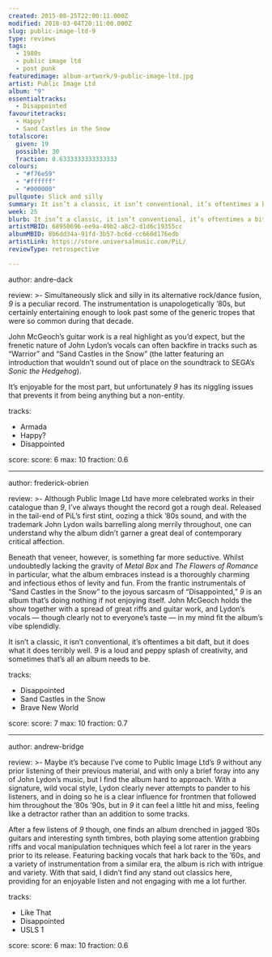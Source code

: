 ```yaml
---
created: 2015-08-25T22:00:11.000Z
modified: 2018-03-04T20:11:00.000Z
slug: public-image-ltd-9
type: reviews
tags:
  - 1980s
  - public image ltd
  - post punk
featuredimage: album-artwork/9-public-image-ltd.jpg
artist: Public Image Ltd
album: "9"
essentialtracks:
  - Disappointed
favouritetracks:
  - Happy?
  - Sand Castles in the Snow
totalscore:
  given: 19
  possible: 30
  fraction: 0.6333333333333333
colours:
  - "#f76e59"
  - "#ffffff"
  - "#000000"
pullquote: Slick and silly
summary: It isn’t a classic, it isn’t conventional, it’s oftentimes a bit daft, but it does what it does terribly well. 9 is a loud and peppy splash of creativity, and sometimes that’s all an album needs to be.
week: 25
blurb: It isn’t a classic, it isn’t conventional, it’s oftentimes a bit daft, but the record does what it does terribly well. A loud and peppy splash of creativity.
artistMBID: 68950696-ee9a-49b2-a8c2-d1d6c19355cc
albumMBID: 8b6dd34a-91fd-3b57-bc6d-cc660d176edb
artistLink: https://store.universalmusic.com/PiL/
reviewType: retrospective

---
```


author: andre-dack

review: >-
  Simultaneously slick and silly in its alternative rock/dance fusion, *9* is a peculiar record. The instrumentation is unapologetically ’80s, but certainly entertaining enough to look past some of the generic tropes that were so common during that decade. 
  
  John McGeoch’s guitar work is a real highlight as you’d expect, but the frenetic nature of John Lydon’s vocals can often backfire in tracks such as “Warrior” and “Sand Castles in the Snow” (the latter featuring an introduction that wouldn’t sound out of place on the soundtrack to SEGA’s *Sonic the Hedgehog*). 
  
  It’s enjoyable for the most part, but unfortunately *9* has its niggling issues that prevents it from being anything but a non-entity.

tracks:
  - Armada
  - ­Happy?
  - ­Disappointed

score:
  score: 6
  max: 10
  fraction: 0.6

---
author: frederick-obrien

review: >-
  Although Public Image Ltd have more celebrated works in their catalogue than *9*, I’ve always thought the record got a rough deal. Released in the tail-end of PiL’s first stint, oozing a thick ’80s sound, and with the trademark John Lydon wails barrelling along merrily throughout, one can understand why the album didn’t garner a great deal of contemporary critical affection. 
  
  Beneath that veneer, however, is something far more seductive. Whilst undoubtedly lacking the gravity of *Metal Box* and *The Flowers of Romance* in particular, what the album embraces instead is a thoroughly charming and infectious ethos of levity and fun. From the frantic instrumentals of “Sand Castles in the Snow” to the joyous sarcasm of “Disappointed,” *9* is an album that’s doing nothing if not enjoying itself. John McGeoch holds the show together with a spread of great riffs and guitar work, and Lydon’s vocals — though clearly not to everyone’s taste — in my mind fit the album’s vibe splendidly. 
  
  It isn’t a classic, it isn’t conventional, it’s oftentimes a bit daft, but it does what it does terribly well. *9* is a loud and peppy splash of creativity, and sometimes that’s all an album needs to be.

tracks:
  - Disappointed
  - ­Sand Castles in the Snow
  - ­Brave New World

score:
  score: 7
  max: 10
  fraction: 0.7

---
author: andrew-bridge

review: >-
  Maybe it’s because I’ve come to Public Image Ltd’s *9* without any prior listening of their previous material, and with only a brief foray into any of John Lydon’s music, but I find the album hard to approach. With a signature, wild vocal style, Lydon clearly never attempts to pander to his listeners, and in doing so he is a clear influence for frontmen that followed him throughout the ’80s ’90s, but in *9* it can feel a little hit and miss, feeling like a detractor rather than an addition to some tracks. 
  
  After a few listens of *9* though, one finds an album drenched in jagged ’80s guitars and interesting synth timbres, both playing some attention grabbing riffs and vocal manipulation techniques which feel a lot rarer in the years prior to its release. Featuring backing vocals that hark back to the ’60s, and a variety of instrumentation from a similar era, the album is rich with intrigue and variety. With that said, I didn’t find any stand out classics here, providing for an enjoyable listen and not engaging with me a lot further.

tracks:
  - Like That
  - ­Disappointed
  - ­USLS 1

score:
  score: 6
  max: 10
  fraction: 0.6
